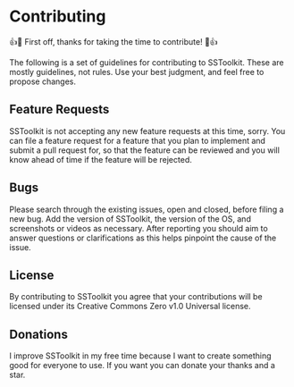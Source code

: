 # Contributing

:+1::tada: First off, thanks for taking the time to contribute! :tada::+1:

The following is a set of guidelines for contributing to SSToolkit. These are mostly guidelines, not rules. Use your best judgment, and feel free to propose changes.
## Feature Requests
SSToolkit is not accepting any new feature requests at this time, sorry. You can file a feature request for a feature that you plan to implement and submit a pull request for, so that the feature can be reviewed and you will know ahead of time if the feature will be rejected.  

## Bugs
Please search through the existing issues, open and closed, before filing a new bug.
Add the version of SSToolkit, the version of the OS, and screenshots or videos as necessary.
After reporting you should aim to answer questions or clarifications as this helps pinpoint the cause of the issue.

## License
By contributing to SSToolkit you agree that your contributions will be licensed under its Creative Commons Zero v1.0 Universal license.

## Donations
I improve SSToolkit in my free time because I want to create something good for everyone to use. If you want you can donate your thanks and a star.
